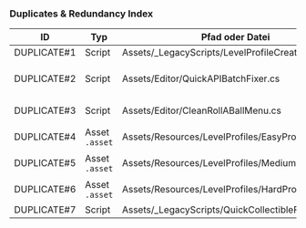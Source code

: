 ### Duplicates & Redundancy Index

| ID | Typ | Pfad oder Datei | Duplikat von | Empfehlung |
| --- | --- | --- | --- | --- |
| DUPLICATE#1 | Script | Assets/_LegacyScripts/LevelProfileCreator.cs | Assets/_LegacyScripts/LevelSetupHelper.cs | zusammenführen |
| DUPLICATE#2 | Script | Assets/Editor/QuickAPIBatchFixer.cs | Assets/Scripts/Editor/QuickAPIFix.cs, Assets/Editor/ObsoleteAPIBatchFixer.cs, Assets/Scripts/Editor/FinalAPICleanup.cs | zusammenführen |
| DUPLICATE#3 | Script | Assets/Editor/CleanRollABallMenu.cs | Assets/Editor/RollABallMenuIntegration.cs, Assets/Editor/RollABallControlPanelRestorer.cs | zusammenführen |
| DUPLICATE#4 | Asset `.asset` | Assets/Resources/LevelProfiles/EasyProfile.asset | Assets/ScriptableObjects/EasyProfile.asset | nur eines behalten |
| DUPLICATE#5 | Asset `.asset` | Assets/Resources/LevelProfiles/MediumProfile.asset | Assets/ScriptableObjects/MediumProfile.asset | nur eines behalten |
| DUPLICATE#6 | Asset `.asset` | Assets/Resources/LevelProfiles/HardProfile.asset | Assets/ScriptableObjects/HardProfile.asset | nur eines behalten |
| DUPLICATE#7 | Script | Assets/_LegacyScripts/QuickCollectibleFix.cs | Assets/Editor/CollectibleFixer.cs | zusammenführen |

